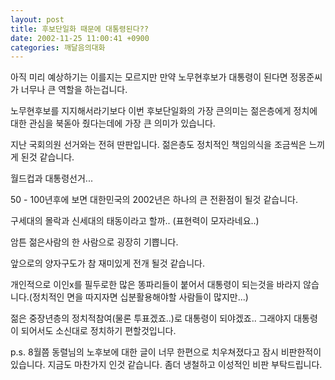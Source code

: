 ```yaml
---
layout: post
title: 후보단일화 때문에 대통령된다??
date: 2002-11-25 11:00:41 +0900
categories: 깨달음의대화
---
```

아직 미리 예상하기는 이를지는 모르지만 만약 노무현후보가 대통령이 된다면 정몽준씨가 너무나 큰 역할을 하는겁니다.
  
노무현후보를 지지해서라기보다 이번 후보단일화의 가장 큰의미는 젊은층에게 정치에 대한 관심을 북돋아 줬다는데에 가장 큰 의미가 있습니다.
  

  
지난 국회의원 선거와는 전혀 딴판입니다. 젊은층도 정치적인 책임의식을 조금씩은 느끼게 된것 같습니다.
  
월드컵과 대통령선거...
  
50 - 100년후에 보면 대한민국의 2002년은 하나의 큰 전환점이 될것 같습니다.
  
구세대의 몰락과 신세대의 태동이라고 할까.. (표현력이 모자라네요..)
  
암튼 젊은사람의 한 사람으로 굉장히 기쁩니다.
  

  
앞으로의 양자구도가 참 재미있게 전개 될것 같습니다.
  

  
개인적으로 이인x를 필두로한 많은 똥파리들이 붙어서 대통령이 되는것을 바라지 않습니다.(정치적인 면을 따지자면 십분활용해야할 사람들이 많지만...)
  
젊은 중장년층의 정치적참여(물론 투표겠죠..)로 대통령이 되야겠죠.. 그래야지 대통령이 되어서도 소신대로 정치하기 편할것입니다.
  

  
p.s. 8월쯤 동렬님의 노후보에 대한 글이 너무 한편으로 치우쳐졌다고 잠시 비판한적이 있습니다. 지금도 마찬가지 인것 같습니다. 좀더 냉철하고 이성적인 비판 부탁드립니다.